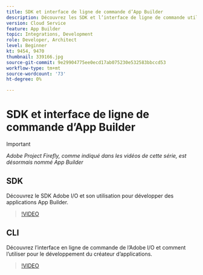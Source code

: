 ```yaml
---
title: SDK et interface de ligne de commande d’App Builder
description: Découvrez les SDK et l’interface de ligne de commande utilisés pour développer des applications App Builder.
version: Cloud Service
feature: App Builder
topic: Integrations, Development
role: Developer, Architect
level: Beginner
kt: 9454, 9470
thumbnail: 339166.jpg
source-git-commit: 9e29904775ee0ecd17ab075230e532583bbccd53
workflow-type: tm+mt
source-wordcount: '73'
ht-degree: 0%

---
```



# SDK et interface de ligne de commande d’App Builder

>[!IMPORTANT]
>
> _Adobe Project Firefly, comme indiqué dans les vidéos de cette série, est désormais nommé App Builder_

## SDK

Découvrez le SDK Adobe I/O et son utilisation pour développer des applications App Builder.

>[!VIDEO](https://video.tv.adobe.com/v/339166/?quality=12&learn=on)

## CLI

Découvrez l’interface en ligne de commande de l’Adobe I/O et comment l’utiliser pour le développement du créateur d’applications.

>[!VIDEO](https://video.tv.adobe.com/v/339167/?quality=12&learn=on)
